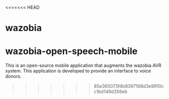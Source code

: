 <<<<<<< HEAD
# wazobia

# wazobia-open-speech-mobile
This is an open-source mobile application that augments the wazobia AVR system.
This application is developed to provide an interface to voice donors.
>>>>>>> 85e365073f4b8397168d3e9910cc1bd149d356eb
